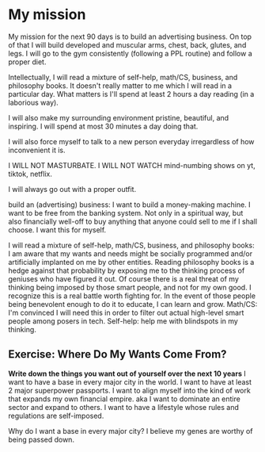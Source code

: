 # My mission
My mission for the next 90 days is to build an advertising business. On top of that I will build developed and muscular arms, chest, back, glutes, and legs. I will go to the gym consistently (following a PPL routine) and follow a proper diet.  

Intellectually, I will read a mixture of self-help, math/CS, business, and philosophy books. It doesn't really matter to me which I will read in a particular day. What matters is I'll spend at least 2 hours a day reading (in a laborious way). 

I will also make my surrounding environment pristine, beautiful, and inspiring. I will spend at most 30 minutes a day doing that. 

I will also force myself to talk to a new person everyday irregardless of how inconvenient it is. 

I WILL NOT MASTURBATE. I WILL NOT WATCH mind-numbing shows on yt, tiktok, netflix.

I will always go out with a proper outfit. 


build an (advertising) business: I want to build a money-making machine. I want to be free from the banking system. Not only in a spiritual way, but also financially well-off to buy anything that anyone could sell to me if I shall choose. I want this for myself. 

I will read a mixture of self-help, math/CS, business, and philosophy books:
I am aware that my wants and needs might be socially programmed and/or artificially implanted on me by other entities. Reading philosophy books is a hedge against that probability by exposing me to the thinking process of geniuses who have figured it out. Of course there is a real threat of my thinking being imposed by those smart people, and not for my own good. I recognize this is a real battle worth fighting for. In the event of those people being benevolent enough to do it to educate, I can learn and grow. 
Math/CS: I'm convinced I will need this in order to filter out actual high-level smart people among posers in tech.
Self-help: help me with blindspots in my thinking.


## Exercise: Where Do My Wants Come From?
**Write down the things you want out of yourself over the next 10 years**
I want to have a base in every major city in the world. I want to have at least 2 major superpower passports. I want to align myself into the kind of work that expands my own financial empire. aka I want to dominate an entire sector and expand to others. I want to have a lifestyle whose rules and regulations are self-imposed. 

Why do I want a base in every major city? I believe my genes are worthy of being passed down. 